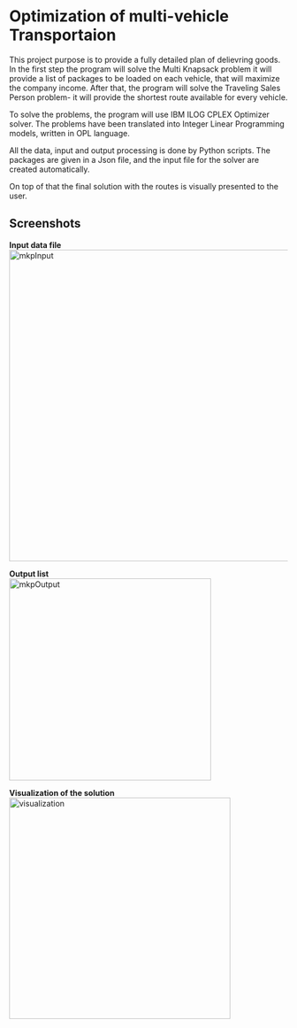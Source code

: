 # Optimization of multi-vehicle Transportaion

This project purpose is to provide a fully detailed plan of delievring goods.
In the first step the program will solve the Multi Knapsack problem
  it will provide a list of packages to be loaded on each vehicle, that will maximize the company income.
After that, the program will solve the Traveling Sales Person problem-
  it will provide the shortest route available for every vehicle.

To solve the problems, the program will use IBM ILOG CPLEX Optimizer solver.
The problems have been translated into Integer Linear Programming models, written in OPL language.

All the data, input and output processing is done by Python scripts.
The packages are given in a Json file, and the input file for the solver are created automatically.

On top of that the final solution with the routes is visually presented to the user.


## Screenshots
**Input data file**  
<img width="563" alt="mkpInput" src="https://user-images.githubusercontent.com/58071878/141596648-f72a4b62-233c-4ae1-8679-827453e0b07b.png">

**Output list**  
<img width="365" alt="mkpOutput" src="https://user-images.githubusercontent.com/58071878/141596651-fdc63c96-71c6-49ae-b0ae-9f6cf6cad891.png">

**Visualization of the solution**  
<img width="400" alt="visualization" src="https://user-images.githubusercontent.com/58071878/141596665-e867dd2f-7bde-40f1-9af4-3c9d7c827891.png">
